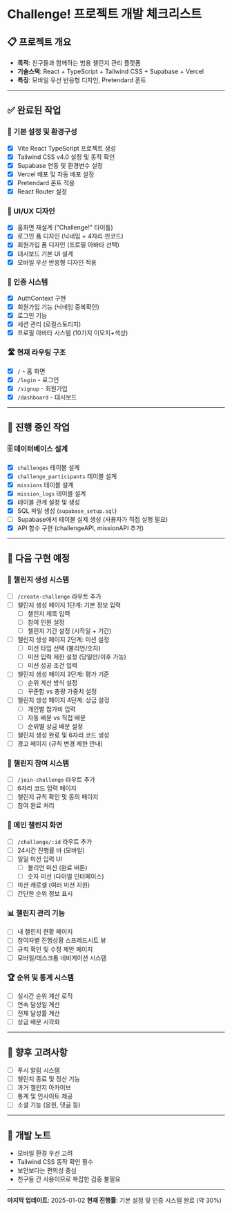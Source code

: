 # Challenge! 프로젝트 개발 체크리스트

## 📋 프로젝트 개요
- **목적**: 친구들과 함께하는 범용 챌린지 관리 플랫폼
- **기술스택**: React + TypeScript + Tailwind CSS + Supabase + Vercel
- **특징**: 모바일 우선 반응형 디자인, Pretendard 폰트

---

## ✅ 완료된 작업

### 🔧 기본 설정 및 환경구성
- [x] Vite React TypeScript 프로젝트 생성
- [x] Tailwind CSS v4.0 설정 및 동작 확인
- [x] Supabase 연동 및 환경변수 설정
- [x] Vercel 배포 및 자동 배포 설정
- [x] Pretendard 폰트 적용
- [x] React Router 설정

### 🎨 UI/UX 디자인
- [x] 홈화면 재설계 ("Challenge!" 타이틀)
- [x] 로그인 폼 디자인 (닉네임 + 4자리 핀코드)
- [x] 회원가입 폼 디자인 (프로필 아바타 선택)
- [x] 대시보드 기본 UI 설계
- [x] 모바일 우선 반응형 디자인 적용

### 🔐 인증 시스템
- [x] AuthContext 구현
- [x] 회원가입 기능 (닉네임 중복확인)
- [x] 로그인 기능
- [x] 세션 관리 (로컬스토리지)
- [x] 프로필 아바타 시스템 (10가지 이모지+색상)

### 🛣️ 현재 라우팅 구조
- [x] `/` - 홈 화면
- [x] `/login` - 로그인 
- [x] `/signup` - 회원가입
- [x] `/dashboard` - 대시보드

---

## 🚧 진행 중인 작업

### 🗄️ 데이터베이스 설계
- [x] `challenges` 테이블 설계
- [x] `challenge_participants` 테이블 설계  
- [x] `missions` 테이블 설계
- [x] `mission_logs` 테이블 설계
- [x] 테이블 관계 설정 및 생성
- [x] SQL 파일 생성 (`supabase_setup.sql`)
- [ ] Supabase에서 테이블 실제 생성 (사용자가 직접 실행 필요)
- [x] API 함수 구현 (challengeAPI, missionAPI 추가)

---

## 📅 다음 구현 예정

### 🎯 챌린지 생성 시스템
- [ ] `/create-challenge` 라우트 추가
- [ ] 챌린지 생성 페이지 1단계: 기본 정보 입력
  - [ ] 챌린지 제목 입력
  - [ ] 참여 인원 설정
  - [ ] 챌린지 기간 설정 (시작일 + 기간)
- [ ] 챌린지 생성 페이지 2단계: 미션 설정
  - [ ] 미션 타입 선택 (불리언/숫자)
  - [ ] 미션 입력 제한 설정 (당일만/이후 가능)
  - [ ] 미션 성공 조건 입력
- [ ] 챌린지 생성 페이지 3단계: 평가 기준
  - [ ] 순위 계산 방식 설정
  - [ ] 꾸준함 vs 총량 가중치 설정
- [ ] 챌린지 생성 페이지 4단계: 상금 설정
  - [ ] 개인별 참가비 입력
  - [ ] 자동 배분 vs 직접 배분
  - [ ] 순위별 상금 배분 설정
- [ ] 챌린지 생성 완료 및 6자리 코드 생성
- [ ] 경고 페이지 (규칙 변경 제한 안내)

### 🤝 챌린지 참여 시스템  
- [ ] `/join-challenge` 라우트 추가
- [ ] 6자리 코드 입력 페이지
- [ ] 챌린지 규칙 확인 및 동의 페이지
- [ ] 참여 완료 처리

### 📱 메인 챌린지 화면
- [ ] `/challenge/:id` 라우트 추가
- [ ] 24시간 진행률 바 (모바일)
- [ ] 일일 미션 입력 UI
  - [ ] 불리언 미션 (완료 버튼)
  - [ ] 숫자 미션 (다이얼 인터페이스)
- [ ] 미션 캐로셀 (여러 미션 지원)
- [ ] 간단한 순위 정보 표시

### 📊 챌린지 관리 기능
- [ ] 내 챌린지 현황 페이지
- [ ] 참여자별 진행상황 스프레드시트 뷰
- [ ] 규칙 확인 및 수정 제안 페이지
- [ ] 모바일/데스크톱 네비게이션 시스템

### 🏆 순위 및 통계 시스템
- [ ] 실시간 순위 계산 로직
- [ ] 연속 달성일 계산
- [ ] 전체 달성률 계산
- [ ] 상금 배분 시각화

---

## 🔮 향후 고려사항
- [ ] 푸시 알림 시스템
- [ ] 챌린지 종료 및 정산 기능
- [ ] 과거 챌린지 아카이브
- [ ] 통계 및 인사이트 제공
- [ ] 소셜 기능 (응원, 댓글 등)

---

## 📝 개발 노트
- 모바일 환경 우선 고려
- Tailwind CSS 동작 확인 필수
- 보안보다는 편의성 중심
- 친구들 간 사용이므로 복잡한 검증 불필요

---

**마지막 업데이트**: 2025-01-02
**현재 진행률**: 기본 설정 및 인증 시스템 완료 (약 30%) 